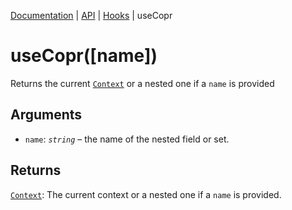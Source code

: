 [Documentation](../README.md) | [API](README.md) | [Hooks](README.md#hooks) | useCopr

# useCopr([name])

Returns the current [`Context`](context.md) or a nested one if a `name` is provided

## Arguments

- `name`: _`string`_ – the name of the nested field or set.

## Returns

[`Context`](context.md): The current context or a nested one if a `name` is provided.
